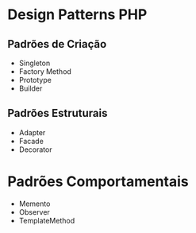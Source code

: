 # Design Patterns PHP

## Padrões de Criação
- Singleton
- Factory Method
- Prototype
- Builder

## Padrões Estruturais
- Adapter
- Facade
- Decorator

# Padrões Comportamentais
- Memento
- Observer
- TemplateMethod